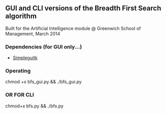 ## GUI and CLI versions of the Breadth First Search algorithm
Built for the Artificial Intelligence module @ Greenwich School of Management, March 2014

### Dependencies (for GUI only...)
- [Simpleguitk](https://github.com/dholm/simpleguitk)


### Operating
chmod +x bfs_gui.py && ./bfs_gui.py

### OR FOR CLI
chmod+x bfs.py && ./bfs.py

